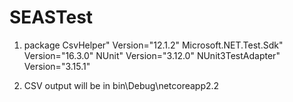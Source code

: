 # SEASTest
1. package 
CsvHelper" Version="12.1.2"
Microsoft.NET.Test.Sdk" Version="16.3.0"
NUnit" Version="3.12.0"
NUnit3TestAdapter" Version="3.15.1"

2. CSV output will be in bin\Debug\netcoreapp2.2
